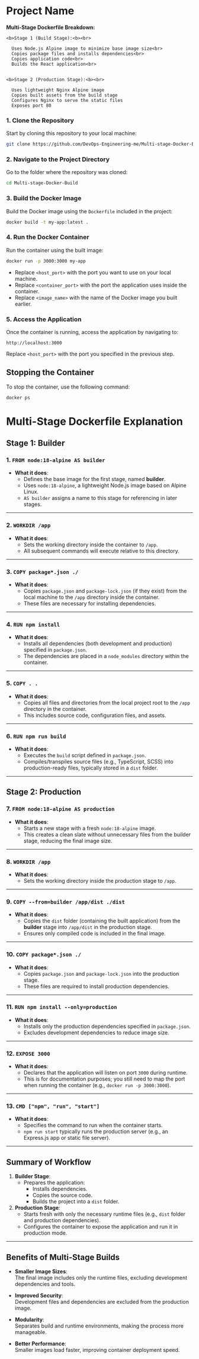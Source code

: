 # Project Name
 **Multi-Stage Dockerfile Breakdown:**

    <b>Stage 1 (Build Stage):<b><br>

      Uses Node.js Alpine image to minimize base image size<br>
      Copies package files and installs dependencies<br>
      Copies application code<br>
      Builds the React application<br>


    <b>Stage 2 (Production Stage):<b><br>

      Uses lightweight Nginx Alpine image
      Copies built assets from the build stage
      Configures Nginx to serve the static files
      Exposes port 80

### 1. Clone the Repository

Start by cloning this repository to your local machine:

```bash
git clone https://github.com/DevOps-Engineering-me/Multi-stage-Docker-Build.git
```


### 2. Navigate to the Project Directory

Go to the folder where the repository was cloned:

```bash
cd Multi-stage-Docker-Build
```

### 3. Build the Docker Image

Build the Docker image using the `Dockerfile` included in the project:

```bash
docker build -t my-app:latest .
```


### 4. Run the Docker Container

Run the container using the built image:

```bash
docker run -p 3000:3000 my-app
```

- Replace `<host_port>` with the port you want to use on your local machine.
- Replace `<container_port>` with the port the application uses inside the container.
- Replace `<image_name>` with the name of the Docker image you built earlier.

### 5. Access the Application

Once the container is running, access the application by navigating to:

```
http://localhost:3000
```

Replace `<host_port>` with the port you specified in the previous step.

## Stopping the Container

To stop the container, use the following command:

```bash
docker ps
```


# Multi-Stage Dockerfile Explanation

## **Stage 1: Builder**

### 1. `FROM node:18-alpine AS builder`
- **What it does**:  
  - Defines the base image for the first stage, named **builder**.  
  - Uses `node:18-alpine`, a lightweight Node.js image based on Alpine Linux.  
  - `AS builder` assigns a name to this stage for referencing in later stages.

---

### 2. `WORKDIR /app`
- **What it does**:  
  - Sets the working directory inside the container to `/app`.  
  - All subsequent commands will execute relative to this directory.

---

### 3. `COPY package*.json ./`
- **What it does**:  
  - Copies `package.json` and `package-lock.json` (if they exist) from the local machine to the `/app` directory inside the container.  
  - These files are necessary for installing dependencies.

---

### 4. `RUN npm install`
- **What it does**:  
  - Installs all dependencies (both development and production) specified in `package.json`.  
  - The dependencies are placed in a `node_modules` directory within the container.

---

### 5. `COPY . .`
- **What it does**:  
  - Copies all files and directories from the local project root to the `/app` directory in the container.  
  - This includes source code, configuration files, and assets.

---

### 6. `RUN npm run build`
- **What it does**:  
  - Executes the `build` script defined in `package.json`.  
  - Compiles/transpiles source files (e.g., TypeScript, SCSS) into production-ready files, typically stored in a `dist` folder.

---

## **Stage 2: Production**

### 7. `FROM node:18-alpine AS production`
- **What it does**:  
  - Starts a new stage with a fresh `node:18-alpine` image.  
  - This creates a clean slate without unnecessary files from the builder stage, reducing the final image size.

---

### 8. `WORKDIR /app`
- **What it does**:  
  - Sets the working directory inside the production stage to `/app`.

---

### 9. `COPY --from=builder /app/dist ./dist`
- **What it does**:  
  - Copies the `dist` folder (containing the built application) from the **builder** stage into `/app/dist` in the production stage.  
  - Ensures only compiled code is included in the final image.

---

### 10. `COPY package*.json ./`
- **What it does**:  
  - Copies `package.json` and `package-lock.json` into the production stage.  
  - These files are required to install production dependencies.

---

### 11. `RUN npm install --only=production`
- **What it does**:  
  - Installs only the production dependencies specified in `package.json`.  
  - Excludes development dependencies to reduce image size.

---

### 12. `EXPOSE 3000`
- **What it does**:  
  - Declares that the application will listen on port `3000` during runtime.  
  - This is for documentation purposes; you still need to map the port when running the container (e.g., `docker run -p 3000:3000`).

---

### 13. `CMD ["npm", "run", "start"]`
- **What it does**:  
  - Specifies the command to run when the container starts.  
  - `npm run start` typically runs the production server (e.g., an Express.js app or static file server).

---

## **Summary of Workflow**
1. **Builder Stage**:
   - Prepares the application:
     - Installs dependencies.
     - Copies the source code.
     - Builds the project into a `dist` folder.
2. **Production Stage**:
   - Starts fresh with only the necessary runtime files (e.g., `dist` folder and production dependencies).
   - Configures the container to expose the application and run it in production mode.

---

## **Benefits of Multi-Stage Builds**
- **Smaller Image Sizes**:  
  The final image includes only the runtime files, excluding development dependencies and tools.

- **Improved Security**:  
  Development files and dependencies are excluded from the production image.

- **Modularity**:  
  Separates build and runtime environments, making the process more manageable.

- **Better Performance**:  
  Smaller images load faster, improving container deployment speed.
